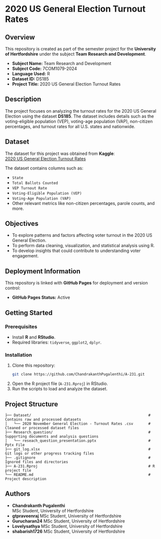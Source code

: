 # 2020 US General Election Turnout Rates

## Overview

This repository is created as part of the semester project for the **University of Hertfordshire** under the subject **Team Research and Development**.

- **Subject Name:** Team Research and Development  
- **Subject Code:** 7COM1079-2024  
- **Language Used:** R  
- **Dataset ID:** DS185  
- **Project Title:** 2020 US General Election Turnout Rates  

## Description

The project focuses on analyzing the turnout rates for the 2020 US General Election using the dataset **DS185**. The dataset includes details such as the voting-eligible population (VEP), voting-age population (VAP), non-citizen percentages, and turnout rates for all U.S. states and nationwide.

## Dataset

The dataset for this project was obtained from **Kaggle**:  
[2020 US General Election Turnout Rates](https://www.kaggle.com/datasets/imoore/2020-us-general-election-turnout-rates)

The dataset contains columns such as:  
- `State`  
- `Total Ballots Counted`  
- `VEP Turnout Rate`  
- `Voting-Eligible Population (VEP)`  
- `Voting-Age Population (VAP)`  
- Other relevant metrics like non-citizen percentages, parole counts, and more.

## Objectives

- To explore patterns and factors affecting voter turnout in the 2020 US General Election.  
- To perform data cleaning, visualization, and statistical analysis using R.  
- To develop insights that could contribute to understanding voter engagement.

## Deployment Information

This repository is linked with **GitHub Pages** for deployment and version control:   
- **GitHub Pages Status:** Active

## Getting Started

### Prerequisites
- Install **R** and **RStudio**.
- Required libraries: `tidyverse`, `ggplot2`, `dplyr`.

### Installation
1. Clone this repository:  
   ```bash
   git clone https://github.com/ChandrakanthPugalenthi/A-231.git
   ```
2. Open the R project file (`A-231.Rproj`) in RStudio.
3. Run the scripts to load and analyze the dataset.

## Project Structure

```
├── Dataset/                                                      # Contains raw and processed datasets
│   └── 2020 November General Election - Turnout Rates .csv       # Cleaned or processed dataset files
├── Research_question/                                            # Supporting documents and analysis questions
│   └── reseach_question_presentation.pptx                        # Pptx File
├── git_log.xlsx                                                  # Git logs or other progress tracking files 
├── .gitignore                                                    # Ignored files and directories
├── A-231.Rproj                                                   # R project file
└── README.md                                                     # Project description

```

## Authors

- **Chandrakanth Pugalenthi**  
  MSc Student, University of Hertfordshire  
- **gtpraveenraj**
  MSc Student, University of Hertfordshire 
- **Gurucharan24**
  MSc Student, University of Hertfordshire 
- **Lovelysathya**
  MSc Student, University of Hertfordshire 
- **shabarish1726**
  MSc Student, University of Hertfordshire 
